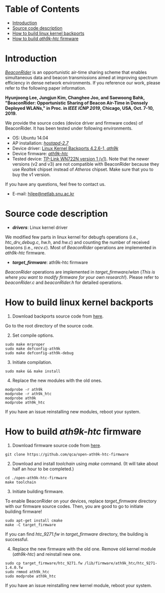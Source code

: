 # Table of Contents
- [Introduction](#Introduction)
- [Source code description](#Source-code-description)
- [How to build linux kernel backports](#How-to-build-linux-kernel-backports)
- [How to build *ath9k-htc* firmware](#How-to-build-*ath9k-htc*-firmware)

# Introduction
[*BeaconRider*](http://network.snu.ac.kr:14259/webdav/hp_publications/paper/BeaconRider_icnp2019_hjlee.pdf) is an opportunistic air-time sharing scheme that enables simultaneous data and beacon transmissions aimed at improving spectrum efficiency in dense network environments. If you reference our work, please refer to the following paper information. 

**Hyunjoong Lee, Jungjun Kim, Changhee Joo, and Saewoong Bahk, "BeaconRider: Opportunistic Sharing of Beacon Air-Time in Densely Deployed WLANs," in Proc. in *IEEE ICNP 2019*, Chicago, USA, Oct. 7-10, 2019.**

We provide the source codes (device driver and firmware codes) of BeaconRider. It has been tested under following environments. 

- OS: Ubuntu 14.04
- AP installation: [*hostapd-2.7*](https://w1.fi/hostapd/)
- Device driver: [Linux Kernel Backports 4.2.6-1, *ath9k*](http://drvbp1.linux-foundation.org/~mcgrof/rel-html/backports/)
- Device firmware: [*ath9k-htc*](https://github.com/makesens86/open-ath9k-htc-firmware)
- Tested device: [TP-Link WN722N version 1 (v1)](https://wikidevi.com/wiki/TP-LINK_TL-WN722N). Note that the newer versions (v2 and v3) are not compatible with BeaconRider because they use *Realtek* chipset instead of *Atheros* chipset. Make sure that you to buy the v1 version. 

If you have any questions, feel free to contact us. 

- E-mail: hjlee@netlab.snu.ac.kr 

# Source code description
- ***drivers***: Linux kernel driver

We modified few parts in linux kernel for debugfs operations (i.e., *htc_drv_debug.c*, *hw.h*, and *hw.c*) and counting the number of received beacons (i.e., *recv.c*). Most of *BeaconRider* operations are implemented in *ath9k-htc* firmware. 

- ***target_firmware***: ath9k-htc firmware

*BeaconRider* operations are implemented in *target_firmware/wlan* (*This is where you want to modify firmware for your own research!*). Please refer to *beaconRider.c* and *beaconRider.h* for detailed operations.


# How to build linux kernel backports
1. Download backports source code from [here](http://drvbp1.linux-foundation.org/~mcgrof/rel-html/backports/).

Go to the root directory of the source code. 

2. Set compile options.
```
sudo make mrproper
sudo make defconfig-ath9k
sudo make defconfig-ath9k-debug
```
3. Initiate compilation.
```
sudo make && make install
```
4. Replace the new modules with the old ones. 
```
modprobe -r ath9k
modprobe -r ath9k_htc
modprobe ath9k
modprobe ath9k_htc
```
If you have an issue reinstalling new modules, reboot your system. 

# How to build *ath9k-htc* firmware
1. Download firmware source code from [here](https://github.com/makesens86/open-ath9k-htc-firmware).

```git clone https://github.com/qca/open-ath9k-htc-firmware```

2. Download and install *toolchain* using *make* command. (It will take about half an hour to be completed.)
```
cd ./open-ath9k-htc-firmware
make toolchain
```

3. Initiate building firmware.

To enable BeaconRider on your devices, replace *target_firmware* directory with our firmware source codes. Then, you are good to go to initiate building firmware!
```
sudo apt-get install cmake
make -C target_firmware
```
If you can find *htc_9271.fw* in *target_firmware* directory, the building is successful.

4. Replace the new firmware with the old one. Remove old kernel module (*ath9k-htc*) and reinstall new one. 
```
sudo cp target_firmware/htc_9271.fw /lib/firmware/ath9k_htc/htc_9271-1.4.0.fw
sudo rmmod ath9k_htc
sudo modprobe ath9k_htc
```
If you have an issue reinstalling new kernel module, reboot your system. 
